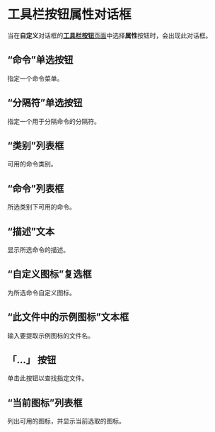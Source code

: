 # 工具栏按钮属性对话框

当在**自定义**对话框的[**工具栏按钮**页面](../index.md)中选择**属性**按钮时，会出现此对话框。

## “命令”单选按钮

指定一个命令菜单。

## “分隔符”单选按钮

指定一个用于分隔命令的分隔符。

## “类别”列表框

可用的命令类别。

## “命令”列表框

所选类别下可用的命令。

## “描述”文本

显示所选命令的描述。

## “自定义图标”复选框

为所选命令自定义图标。

## “此文件中的示例图标”文本框

输入要提取示例图标的文件名。

## 「...」 按钮

单击此按钮以查找指定文件。

## “当前图标”列表框

列出可用的图标，并显示当前选取的图标。